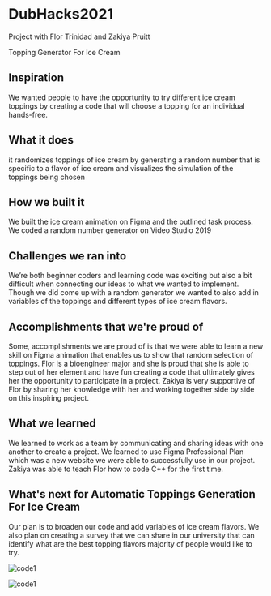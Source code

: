 # DubHacks2021
Project with Flor Trinidad and Zakiya Pruitt

Topping Generator For Ice Cream

## Inspiration
We wanted people to have the opportunity to try different ice cream toppings by creating a code that will choose a topping for an individual hands-free.

## What it does
it randomizes toppings of ice cream by generating a random number that is specific to a flavor of ice cream and visualizes the simulation of the toppings being chosen

## How we built it
We built the ice cream animation on Figma and the outlined task process. We coded a random number generator on Video Studio 2019 

## Challenges we ran into
We’re both beginner coders and learning code was exciting but also a bit difficult when connecting our ideas to what we wanted to implement. Though we did come up with a random generator we wanted to also add in variables of the toppings and different types of ice cream flavors. 


## Accomplishments that we're proud of
Some, accomplishments we are proud of is that we were able to learn a new skill on Figma animation that enables us to show that random selection of toppings. Flor is a bioengineer major and she is proud that she is able to step out of her element and have fun creating a code that ultimately gives her the opportunity to participate in a project. Zakiya is very supportive of Flor by sharing her knowledge with her and working together side by side on this inspiring project.


## What we learned
We learned to work as a team by communicating and sharing ideas with one another to create a project. We learned to use Figma Professional Plan which was a new website we were able to successfully use in our project.  Zakiya was able to teach Flor how to code C++ for the first time. 

## What's next for Automatic Toppings Generation For Ice Cream
Our plan is to broaden our code and add variables of ice cream flavors. We also plan on creating a survey that we can share in our university that can identify what are the best topping flavors majority of people would like to try.












![code1](https://user-images.githubusercontent.com/60279988/138573885-3ff38cdb-8f4f-4ece-b48a-8acb2cd1d82a.png)

![code1](https://user-images.githubusercontent.com/93059781/138574054-e6940b9c-24f5-48fc-b2cf-836b1ced7748.png)


